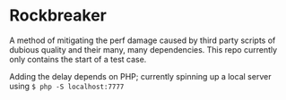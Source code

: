 # Rockbreaker

A method of mitigating the perf damage caused by third party scripts of dubious quality and their many, many dependencies. This repo currently only contains the start of a test case.

Adding the delay depends on PHP; currently spinning up a local server using `$ php -S localhost:7777`
